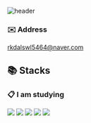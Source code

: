![header](https://capsule-render.vercel.app/api?type=cylinder&&color=87CEFA&text=MinJi&fontColor=000000)

### ✉️ Address
rkdalswl5464@naver.com


## 📚 Stacks
  
### :clipboard: I am studying

<img src="https://img.shields.io/badge/C-A8B9CC?logo=C&logoColor=black"> <img src="https://img.shields.io/badge/-C++-00599C?logo=C%2B%2B&logoColor=white"> <img src="https://img.shields.io/badge/-C%23-239120?logo=Csharp&logoColor=white"> <img src="https://img.shields.io/badge/Unity-FFFFFF?logo=Unity&logoColor=black"> <img src="https://img.shields.io/badge/Visual Studio-5C2D91?logo=Visual Studio&logoColor=white">
